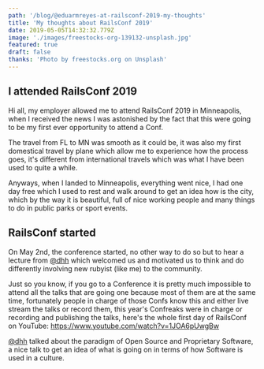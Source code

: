 ```yaml
---
path: '/blog/@eduarmreyes-at-railsconf-2019-my-thoughts'
title: 'My thoughts about RailsConf 2019'
date: 2019-05-05T14:32:32.779Z
image: './images/freestocks-org-139132-unsplash.jpg'
featured: true
draft: false
thanks: 'Photo by freestocks.org on Unsplash'
---
```


## I attended RailsConf 2019

Hi all, my employer allowed me to attend RailsConf 2019 in Minneapolis, when I received the
news I was astonished by the fact that this were going to be my first ever opportunity to
attend a Conf.

The travel from FL to MN was smooth as it could be, it was also my first domestical travel
by plane which allow me to experience how the process goes, it's different from international
travels which was what I have been used to quite a while.

Anyways, when I landed to Minneapolis, everything went nice, I had one day free which I used to
rest and walk around to get an idea how is the city, which by the way it is beautiful, full of nice
working people and many things to do in public parks or sport events.

## RailsConf started

On May 2nd, the conference started, no other way to do so but to hear a lecture from [@dhh](https://twitter.com/dhh)
which welcomed us and motivated us to think and do differently involving new rubyist (like me) to
the community.

Just so you know, if you go to a Conference it is pretty much impossible to attend all the talks
that are going one because most of them are at the same time, fortunately people in charge of those
Confs know this and either live stream the talks or record them, this year's Confreaks were in charge
or recording and publishing the talks, here's the whole first day of RailsConf on YouTube: https://www.youtube.com/watch?v=1JOA6pUwgBw

[@dhh](https://twitter.com/dhh) talked about the paradigm of Open Source and Proprietary Software, a
nice talk to get an idea of what is going on in terms of how Software is used in a culture.
